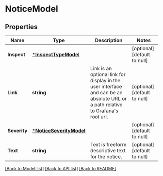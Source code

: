 # NoticeModel

## Properties
Name | Type | Description | Notes
------------ | ------------- | ------------- | -------------
**Inspect** | [***InspectTypeModel**](InspectType.md) |  | [optional] [default to null]
**Link** | **string** | Link is an optional link for display in the user interface and can be an absolute URL or a path relative to Grafana&#39;s root url. | [optional] [default to null]
**Severity** | [***NoticeSeverityModel**](NoticeSeverity.md) |  | [optional] [default to null]
**Text** | **string** | Text is freeform descriptive text for the notice. | [optional] [default to null]

[[Back to Model list]](../README.md#documentation-for-models) [[Back to API list]](../README.md#documentation-for-api-endpoints) [[Back to README]](../README.md)



